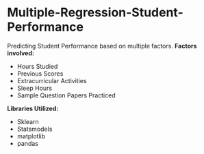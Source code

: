 # Multiple-Regression-Student-Performance
Predicting Student Performance based on multiple factors.
**Factors involved:**
- Hours Studied
- Previous Scores
- Extracurricular Activities
- Sleep Hours
- Sample Question Papers Practiced

**Libraries Utilized:**
- Sklearn
- Statsmodels
- matplotlib
- pandas
